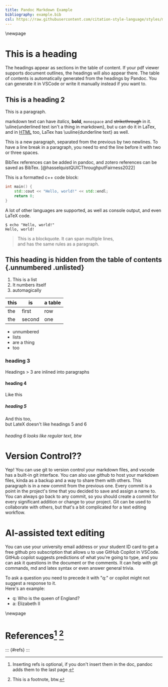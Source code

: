 ```yaml
---
title: Pandoc Markdown Example
bibliography: example.bib
csl: https://raw.githubusercontent.com/citation-style-language/styles/master/ieee.csl
---
```


\newpage

# This is a heading
The headings appear as sections in the table of content. If 
your pdf viewer supports document outlines, the headings will also 
appear there. The table of contents is automatically generated 
from the headings by Pandoc. You can generate it in VSCode or
write it manually instead if you want to.


## This is a heading 2
This is a paragraph.   

markdown text can have *italics*, **bold**, `monospace` and 
~~strikethrough~~ in it. \uline{underlined text isn't a thing
in markdown}, but u can do it in LaTex, and in <u>HTML</u> 
too, LaTex has \uuline{dunderline text} as well.

This is a new paragraph, separated from the previous by two newlines.
To have a line break in a paragraph, you need to end the line
before it with two or three spaces.

BibTex references can be added in pandoc, and zotero references
can be saved as BibTex. [@hasselquistQUICThroughputFairness2022]


This is a formatted c++ code block:
```cpp
int main() {
    std::cout << "Hello, world!" << std::endl;
    return 0;
}
```

A lot of other languages are supported, as well as console
output, and even LaTeX code.
```console
$ echo "Hello, world!"
Hello, world!
```

> This is a blockquote.
> It can span multiple lines,   
> and has the same rules as a paragraph.


## This heading is hidden from the table of contents {.unnumbered .unlisted}
1. This is a list
1. It numbers itself
1. automagically

| this | is | a table |
|------|----|---------|
| the  | first  | row |
| the  | second | one |

- unnumbered 
- lists
- are a thing
- too

<!-- 
tasklists
- [ ] are
- [x] a thing
- [ ] but only
- [ ] in github
-->

### heading 3
Headings > 3 are inlined into paragraphs

#### heading 4
Like this

##### heading 5
And this too,   
but LateX doesn't like headings 5 and 6

###### heading 6 looks like regular text, btw

# Version Control??
Yep! You can use git to version control your markdown files, and vscode has a built-in git interface. You can also use github to host your markdown files, kinda as a backup and a way to share them with others. This paragraph is in a new commit from the previous one. Every commit is a point in the project's time that you decided to save and assign a name to. You can always go back to any commit, so you should create a commit for every significant addition or change to your project. Git can be used to collaborate with others, but that's a bit complicated for a text editing workflow.

# AI-assisted text editing
You can use your university email address or your student ID card to get a free github pro subscription that allows u to use GitHub Copilot in VSCode.
GitHub copilot suggests predictions of what you're going to type, and you can ask it questions in the document or the comments. It can help with git commands, md and latex syntax or even answer general trivia.

To ask a question you need to precede it with "q:" or copilot might not suggest a response to it.   
Here's an example:

   - q: Who is the queen of England?
   - a: Elizabeth II

<!-- 
# Dirty hacks you might need
<table><tr><th>
   This is a
   </th><td>
    It's not a thing
   </th><td>
   but this is
</td></tr><tr><th>
   vertical headered
   </th><td>
   you should wanna
   </th><td>
   how you
   </td></tr><tr><th>
   HTML table
   </th><td>
   use in a document
   </th><td>
   can do it
</td></tr></table>
-->

\newpage

# References[^1] [^2]

::: {#refs}
:::

[^1]: Inserting refs is optional, if you don't insert them in the doc, pandoc adds them to the last page.
[^2]: This is a footnote, btw.
